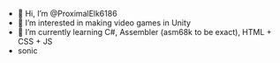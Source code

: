 - 👋 Hi, I’m @ProximalElk6186
- 👀 I’m interested in making video games in Unity
- 🌱 I’m currently learning C#, Assembler (asm68k to be exact), HTML + CSS + JS
- sonic

<!---
ProximalElk6186/ProximalElk6186 is a ✨ special ✨ repository because its `README.md` (this file) appears on your GitHub profile.
You can click the Preview link to take a look at your changes.
--->
